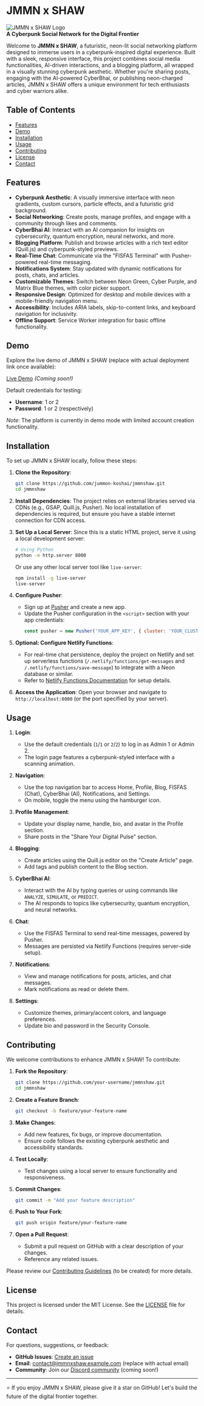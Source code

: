 # JMMN x SHAW

![JMMN x SHAW Logo](https://via.placeholder.com/150?text=JMMN+x+SHAW)  
**A Cyberpunk Social Network for the Digital Frontier**

Welcome to **JMMN x SHAW**, a futuristic, neon-lit social networking platform designed to immerse users in a cyberpunk-inspired digital experience. Built with a sleek, responsive interface, this project combines social media functionalities, AI-driven interactions, and a blogging platform, all wrapped in a visually stunning cyberpunk aesthetic. Whether you're sharing posts, engaging with the AI-powered CyberBhai, or publishing neon-charged articles, JMMN x SHAW offers a unique environment for tech enthusiasts and cyber warriors alike.

## Table of Contents

- [Features](#features)
- [Demo](#demo)
- [Installation](#installation)
- [Usage](#usage)
- [Contributing](#contributing)
- [License](#license)
- [Contact](#contact)

## Features

- **Cyberpunk Aesthetic**: A visually immersive interface with neon gradients, custom cursors, particle effects, and a futuristic grid background.
- **Social Networking**: Create posts, manage profiles, and engage with a community through likes and comments.
- **CyberBhai AI**: Interact with an AI companion for insights on cybersecurity, quantum encryption, neural networks, and more.
- **Blogging Platform**: Publish and browse articles with a rich text editor (Quill.js) and cyberpunk-styled previews.
- **Real-Time Chat**: Communicate via the "FISFAS Terminal" with Pusher-powered real-time messaging.
- **Notifications System**: Stay updated with dynamic notifications for posts, chats, and articles.
- **Customizable Themes**: Switch between Neon Green, Cyber Purple, and Matrix Blue themes, with color picker support.
- **Responsive Design**: Optimized for desktop and mobile devices with a mobile-friendly navigation menu.
- **Accessibility**: Includes ARIA labels, skip-to-content links, and keyboard navigation for inclusivity.
- **Offline Support**: Service Worker integration for basic offline functionality.

## Demo

Explore the live demo of JMMN x SHAW (replace with actual deployment link once available):

[Live Demo](#) *(Coming soon!)*

Default credentials for testing:
- **Username**: 1 or 2
- **Password**: 1 or 2 (respectively)

*Note*: The platform is currently in demo mode with limited account creation functionality.

## Installation

To set up JMMN x SHAW locally, follow these steps:

1. **Clone the Repository**:
   ```bash
   git clone https://github.com/jummon-koshai/jmmnshaw.git
   cd jmmnshaw
   ```

2. **Install Dependencies**:
   The project relies on external libraries served via CDNs (e.g., GSAP, Quill.js, Pusher). No local installation of dependencies is required, but ensure you have a stable internet connection for CDN access.

3. **Set Up a Local Server**:
   Since this is a static HTML project, serve it using a local development server:
   ```bash
   # Using Python
   python -m http.server 8000
   ```
   Or use any other local server tool like `live-server`:
   ```bash
   npm install -g live-server
   live-server
   ```

4. **Configure Pusher**:
   - Sign up at [Pusher](https://pusher.com/) and create a new app.
   - Update the Pusher configuration in the `<script>` section with your app credentials:
     ```javascript
     const pusher = new Pusher('YOUR_APP_KEY', { cluster: 'YOUR_CLUSTER' });
     ```

5. **Optional: Configure Netlify Functions**:
   - For real-time chat persistence, deploy the project on Netlify and set up serverless functions (`/.netlify/functions/get-messages` and `/.netlify/functions/save-message`) to integrate with a Neon database or similar.
   - Refer to [Netlify Functions Documentation](https://docs.netlify.com/functions/overview/) for setup details.

6. **Access the Application**:
   Open your browser and navigate to `http://localhost:8000` (or the port specified by your server).

## Usage

1. **Login**:
   - Use the default credentials (`1`/`1` or `2`/`2`) to log in as Admin 1 or Admin 2.
   - The login page features a cyberpunk-styled interface with a scanning animation.

2. **Navigation**:
   - Use the top navigation bar to access Home, Profile, Blog, FISFAS (Chat), CyberBhai (AI), Notifications, and Settings.
   - On mobile, toggle the menu using the hamburger icon.

3. **Profile Management**:
   - Update your display name, handle, bio, and avatar in the Profile section.
   - Share posts in the "Share Your Digital Pulse" section.

4. **Blogging**:
   - Create articles using the Quill.js editor on the "Create Article" page.
   - Add tags and publish content to the Blog section.

5. **CyberBhai AI**:
   - Interact with the AI by typing queries or using commands like `ANALYZE`, `SIMULATE`, or `PREDICT`.
   - The AI responds to topics like cybersecurity, quantum encryption, and neural networks.

6. **Chat**:
   - Use the FISFAS Terminal to send real-time messages, powered by Pusher.
   - Messages are persisted via Netlify Functions (requires server-side setup).

7. **Notifications**:
   - View and manage notifications for posts, articles, and chat messages.
   - Mark notifications as read or delete them.

8. **Settings**:
   - Customize themes, primary/accent colors, and language preferences.
   - Update bio and password in the Security Console.

## Contributing

We welcome contributions to enhance JMMN x SHAW! To contribute:

1. **Fork the Repository**:
   ```bash
   git clone https://github.com/your-username/jmmnshaw.git
   cd jmmnshaw
   ```

2. **Create a Feature Branch**:
   ```bash
   git checkout -b feature/your-feature-name
   ```

3. **Make Changes**:
   - Add new features, fix bugs, or improve documentation.
   - Ensure code follows the existing cyberpunk aesthetic and accessibility standards.

4. **Test Locally**:
   - Test changes using a local server to ensure functionality and responsiveness.

5. **Commit Changes**:
   ```bash
   git commit -m "Add your feature description"
   ```

6. **Push to Your Fork**:
   ```bash
   git push origin feature/your-feature-name
   ```

7. **Open a Pull Request**:
   - Submit a pull request on GitHub with a clear description of your changes.
   - Reference any related issues.

Please review our [Contributing Guidelines](CONTRIBUTING.md) (to be created) for more details.

## License

This project is licensed under the MIT License. See the [LICENSE](LICENSE) file for details.

## Contact

For questions, suggestions, or feedback:
- **GitHub Issues**: [Create an issue](https://github.com/jummon-koshai/jmmnshaw/issues)
- **Email**: [contact@jmmnxshaw.example.com](mailto:contact@jmmnxshaw.example.com) (replace with actual email)
- **Community**: Join our [Discord community](#) (coming soon!)

---

⭐ If you enjoy JMMN x SHAW, please give it a star on GitHub! Let's build the future of the digital frontier together.